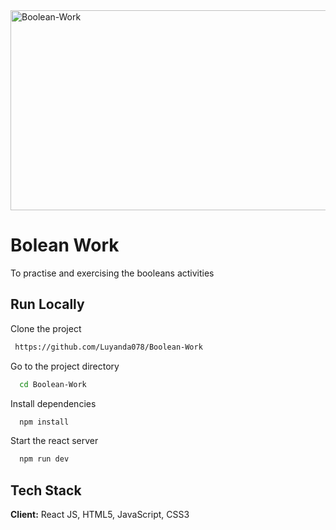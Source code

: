 <img src="https://socialify.git.ci/Luyanda078/Boolean-Work/image?language=1&owner=1&name=1&stargazers=1&theme=Light" alt="Boolean-Work" width="640" height="320" />

<h1>Bolean Work</h1>

<p>To practise and exercising the booleans activities</p>

## Run Locally
Clone the project
```bash
 https://github.com/Luyanda078/Boolean-Work
```
Go to the project directory
```bash
  cd Boolean-Work
```
Install dependencies
```bash
  npm install
```
Start the react server
```bash
  npm run dev
```
## Tech Stack
**Client:** React JS, HTML5, JavaScript, CSS3
